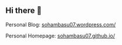 <h2>Hi there 👋</h2>

<p>Personal Blog: <a href="https://sohambasu07.wordpress.com/">sohambasu07.wordpress.com/</a></p>
<p>Personal Homepage: <a href="https://sohambasu07.github.io/">sohambasu07.github.io/</a></p>

